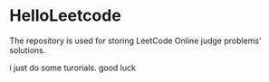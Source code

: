 # HelloLeetcode
The repository is used for storing LeetCode Online judge problems' solutions.

i just do some turorials. good luck
